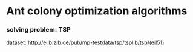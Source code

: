 # Ant colony optimization algorithms

### solving problem: TSP
dataset: http://elib.zib.de/pub/mp-testdata/tsp/tsplib/tsp/(eil51)
